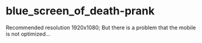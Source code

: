 # blue_screen_of_death-prank

Recommended resolution 1920x1080;
But there is a problem that the mobile is not optimized...
